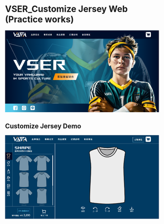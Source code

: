 # VSER_Customize Jersey Web (Practice works)
[![VSER](images/indexImg.png)](https://aria-hawa.github.io/customizeJersey/)

## Customize Jersey Demo
[![VSER](images/indexGif.gif)](https://aria-hawa.github.io/customizeJersey/customize-React.html)


